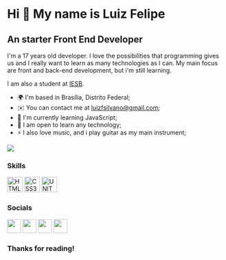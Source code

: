 Hi 👋 My name is Luiz Felipe
==========================

An starter Front End Developer
-----------------------------

I'm a 17 years old developer. I love the possibilities that programming gives us and I really want to learn as many technologies as I can. My main focus are front and back-end development, but i'm still learning.

I am also a student at [IESB](https://www.iesb.br/).

* 🌍  I'm based in Brasília, Distrito Federal;
* ✉️  You can contact me at [luizfsilvano@gmail.com](mailto:luizfsilvano@gmail.com);
* 🧠  I'm currently learning JavaScript;
* 🤝  I am open to learn any technology;
* ⚡  I also love music, and i play guitar as my main instrument;

<a href="https://www.github.com/luizfsilvano" target="_blank" rel="noreferrer"><img
src="https://img.shields.io/github/followers/luizfsilvano?color=%23f04&logo=GitHub&style=for-the-badge" /></a>

### Skills

<p align="left">
<a href="https://developer.mozilla.org/en-US/docs/Glossary/HTML5" target="_blank" rel="noreferrer"><img src="https://user-images.githubusercontent.com/127417550/224074585-c7cf0b8f-7e7b-4edc-a4bf-7dfcc5100199.svg" width="36" height="36" alt="HTML5" /></a>
<a href="https://developer.mozilla.org/pt-BR/docs/Web/CSS" target="_blank" rel="noreferrer"><img src="https://user-images.githubusercontent.com/127417550/224074156-236642d5-5c6f-4ffc-905e-f34b95d5a9fe.svg" width="36" alt="CSS3"/></a>
<a href="unity.com" target="_blank" rel="noreferrer"><img src="https://user-images.githubusercontent.com/127417550/224074358-ab88b4df-44c5-4e4d-9ad2-25bd7eb78109.svg" width="36" alt="UNITY"/></a>
</p>

### Socials

<p align="left">
  <a href="https://discord.com/users/742528317529522216" target="_blank" rel="noreferrer"><img src="https://user-images.githubusercontent.com/127417550/224076637-e5ed01e9-b380-4789-8964-60bf75939fe4.svg" width="32" height="32" /></a>
  <a href="https://www.github.com/luizfsilvano" target="_blank" rel="noreferrer"><img src="https://user-images.githubusercontent.com/127417550/224076796-c23f54ba-bd87-4f39-a5a7-ebcb05d1b796.svg" width="32" height="32" color="#fff" /></a>
  <a href="https://www.linkedin.com/in/luiz-felipe-sampaio-silvano-661545269/" target="_blank" rel="noreferrer"><img src="https://raw.githubusercontent.com/danielcranney/readme-generator/main/public/icons/socials/linkedin.svg" width="32" height="32" /></a> 
  <a href="https://www.youtube.com/channel/UCSexu9ePwjco2YZvlJ0-yzw" target="_blank" rel="noreferrer"><img src="https://raw.githubusercontent.com/danielcranney/readme-generator/main/public/icons/socials/youtube.svg" width="32" height="32" /></a>
</p>

### Thanks for reading!
